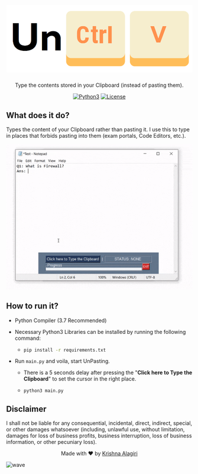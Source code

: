 <h1 align="center">
  <img src="docs/logo.png">
</h1>
<p align="center">
    Type the contents stored in your Clipboard (instead of pasting them).
</p>
<p align="center">
<a href=""><img title="Python3" src="https://img.shields.io/badge/Python-3-yellow?style=for-the-badge&logo=python"></a>
<a href=""><img title="License" src="https://img.shields.io/badge/License-Unlicense-brightgreen?style=for-the-badge&logo="></a>
</p>


## What does it do?
Types the content of your Clipboard rather than pasting it. I use this to type in places that forbids pasting into them (exam portals, Code Editors, etc.). 

![Sample_Run](docs/sample.gif)


## How to run it?
- Python Compiler (3.7 Recommended)

- Necessary Python3 Libraries can be installed by running the following command:
  - ```bash
    pip install -r requirements.txt
    ```
  
- Run `main.py` and voila, start UnPasting.
  
  - There is a 5 seconds delay after pressing the "**Click here to Type the Clipboard**" to set the cursor in the right place.
    
  - ```
    python3 main.py
    ```

## Disclaimer
I shall not be liable for any consequential, incidental, direct, indirect, special, or other damages whatsoever (including, unlawful use, without limitation, damages for loss of business profits, business interruption, loss of business information, or other pecuniary loss).


<p align="center">
  Made with ❤️ by <a href="https://github.com/bearlike">Krishna Alagiri</a>
</p>

![wave](http://cdn.thekrishna.in/img/common/border.png)
